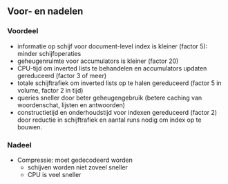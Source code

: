 ## Voor- en nadelen

### Voordeel

* informatie op schijf voor document-level index is kleiner (factor 5): minder schijfoperaties
* geheugenruimte voor accumulators is kleiner (factor 20)
* CPU-tijd om inverted lists te behandelen en accumulators updaten gereduceerd (factor 3 of meer)
* totale schijftrafiek om inverted lists op te halen gereduceerd (factor 5 in volume, factor 2 in tijd)
* queries sneller door beter geheugengebruik (betere caching van woordenschat, lijsten en antwoorden)
* constructietijd en onderhoudstijd voor indexen gereduceerd (factor 2) door reductie in schijftrafiek en aantal runs nodig om index op te bouwen.


### Nadeel

* Compressie: moet gedecodeerd worden
    * schijven worden niet zoveel sneller
    * CPU is veel sneller
